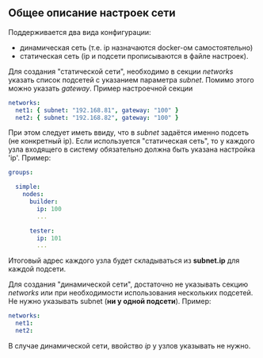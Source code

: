 Общее описание настроек сети
----------------------------
Поддерживается два вида конфигурации:
- динамическая сеть (т.е. ip назначаются docker-ом самостоятельно)
- статическая сеть (ip и подсети прописываются в файле настроек).

Для создания "статической сети", необходимо в секции *networks* указать
список подсетей с указанием параметра *subnet*. Помимо этого можно указать *gateway*.
Пример настроечной секции

```yaml
networks:
  net1: { subnet: "192.168.81", gateway: "100" }
  net2: { subnet: "192.168.82", gateway: "100" }
```

При этом следует иметь ввиду, что в *subnet* задаётся именно подсеть (не конкретный ip).
Если используется "статическая сеть", то у каждого узла входящего в систему обязательно
должна быть указана настройка 'ip'.
Пример:

```yaml
groups:

  simple: 
    nodes:
      builder:
        ip: 100
        ...

      tester:
        ip: 101
        ...
```

Итоговый адрес каждого узла будет складываться из **subnet.ip** для каждой подсети.

Для создания "динамической сети", достаточно не указывать секцию *networks* или 
при необходимости использования нескольких подсетей. 
Не нужно указывать subnet (**ни у одной подсети**).
Пример:

```yaml
networks:
  net1:
  net2:
```

В случае динамической сети, ввойство *ip* у узлов указывать не нужно.
